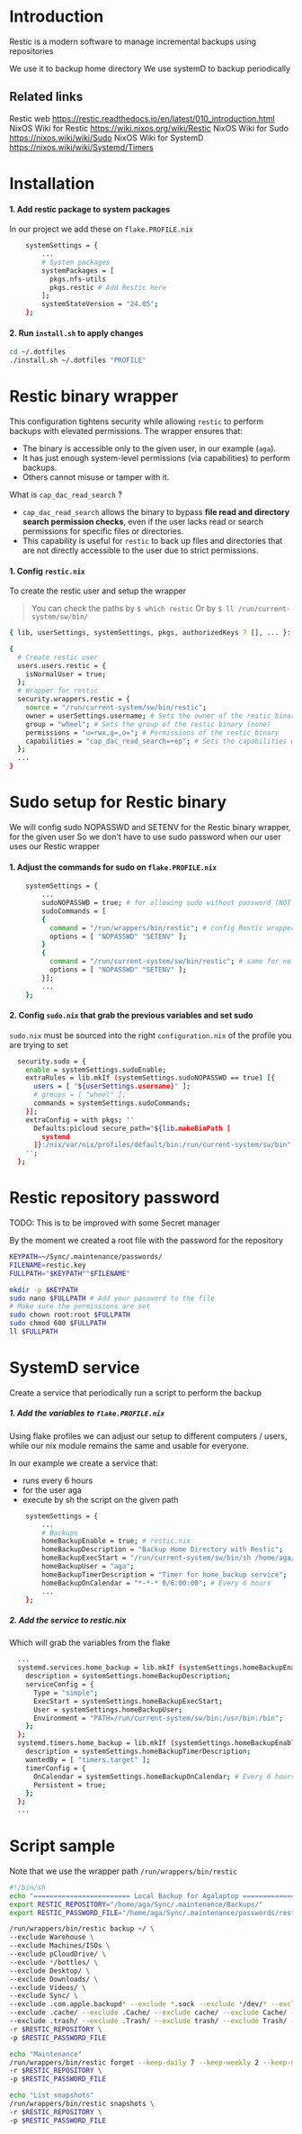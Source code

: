 # Introduction
Restic is a modern software to manage incremental backups using repositories

We use it to backup home directory
We use systemD to backup periodically

## Related links
Restic web https://restic.readthedocs.io/en/latest/010_introduction.html
NixOS Wiki for Restic https://wiki.nixos.org/wiki/Restic
NixOS Wiki for Sudo https://nixos.wiki/wiki/Sudo
NixOS Wiki for SystemD https://nixos.wiki/wiki/Systemd/Timers

# Installation
#### 1. Add restic package to system packages
In our project we add these on `flake.PROFILE.nix`

```sh
	systemSettings = {
		...
        # System packages
        systemPackages = [
          pkgs.nfs-utils
          pkgs.restic # Add Restic here
        ];
        systemStateVersion = "24.05";
    };
```
#### 2. Run `install.sh` to apply changes

```sh
cd ~/.dotfiles
./install.sh ~/.dotfiles "PROFILE"
```

# Restic binary wrapper
This configuration tightens security while allowing `restic` to perform backups with elevated permissions. The wrapper ensures that:

- The binary is accessible only to the given user, in our example (`aga`).
- It has just enough system-level permissions (via capabilities) to perform backups.
- Others cannot misuse or tamper with it.

What is `cap_dac_read_search` ?

- `cap_dac_read_search` allows the binary to bypass **file read and directory search permission checks**, even if the user lacks read or search permissions for specific files or directories.
- This capability is useful for `restic` to back up files and directories that are not directly accessible to the user due to strict permissions.
#### 1. Config `restic.nix`
To create the restic user and setup the wrapper

> You can check the paths by `$ which restic`
> Or by `$ ll /run/current-system/sw/bin/`

```sh
{ lib, userSettings, systemSettings, pkgs, authorizedKeys ? [], ... }:

{
  # Create restic user
  users.users.restic = {
    isNormalUser = true;
  };
  # Wrapper for restic
  security.wrappers.restic = {
    source = "/run/current-system/sw/bin/restic";
    owner = userSettings.username; # Sets the owner of the restic binary (rwx)
    group = "wheel"; # Sets the group of the restic binary (none)
    permissions = "u=rwx,g=,o="; # Permissions of the restic binary
    capabilities = "cap_dac_read_search=+ep"; # Sets the capabilities of the restic binary
  };
  ...
}
```

# Sudo setup for Restic binary
We will config sudo NOPASSWD and SETENV for the Restic binary wrapper, for the given user
So we don't have to use sudo password when our user uses our Restic wrapper

#### 1. Adjust the commands for sudo on `flake.PROFILE.nix` 

```sh
	systemSettings = {
		...
        sudoNOPASSWD = true; # for allowing sudo without password (NOT Recommended, check sudo.md for more info)
        sudoCommands = [
        {
          command = "/run/wrappers/bin/restic"; # config Restic wrapper
          options = [ "NOPASSWD" "SETENV" ];
        }
        {
          command = "/run/current-system/sw/bin/restic"; # same for no wrapper binary
          options = [ "NOPASSWD" "SETENV" ];
        }];
        ...
    };
```

#### 2. Config `sudo.nix`  that grab the previous variables and set sudo
`sudo.nix` must be sourced into the right `configuration.nix` of the profile you are trying to set

```sh
  security.sudo = {
    enable = systemSettings.sudoEnable;
    extraRules = lib.mkIf (systemSettings.sudoNOPASSWD == true) [{
      users = [ "${userSettings.username}" ];
      # groups = [ "wheel" ];
      commands = systemSettings.sudoCommands;
    }];
    extraConfig = with pkgs; ''
      Defaults:picloud secure_path="${lib.makeBinPath [
        systemd
      ]}:/nix/var/nix/profiles/default/bin:/run/current-system/sw/bin"
    '';
  };
```

# Restic repository password
TODO: This is to be improved with some Secret manager

By the moment we created a root file with the password for the repository

```sh
KEYPATH=~/Sync/.maintenance/passwords/
FILENAME=restic.key
FULLPATH="$KEYPATH""$FILENAME"

mkdir -p $KEYPATH
sudo nano $FULLPATH # Add your password to the file
# Make sure the permissions are set
sudo chown root:root $FULLPATH
sudo chmod 600 $FULLPATH
ll $FULLPATH
```

# SystemD service
Create a service that periodically run a script to perform the backup

##### 1. Add the variables to `flake.PROFILE.nix` 
Using flake profiles we can adjust our setup to different computers / users, while our nix module remains the same and usable for everyone.

In our example we create a service that:
- runs every 6 hours 
- for the user aga
- execute by sh the script on the given path
```sh
	systemSettings = {
		...
        # Backups
        homeBackupEnable = true; # restic.nix
        homeBackupDescription = "Backup Home Directory with Restic";
        homeBackupExecStart = "/run/current-system/sw/bin/sh /home/aga/myScripts/agalaptop_backup.sh";
        homeBackupUser = "aga";
        homeBackupTimerDescription = "Timer for home_backup service";
        homeBackupOnCalendar = "*-*-* 0/6:00:00"; # Every 6 hours
        ...
    };
```

##### 2. Add the service to restic.nix
Which will grab the variables from the flake

```sh
  ...
  systemd.services.home_backup = lib.mkIf (systemSettings.homeBackupEnable == true) {
    description = systemSettings.homeBackupDescription;
    serviceConfig = {
      Type = "simple";
      ExecStart = systemSettings.homeBackupExecStart;
      User = systemSettings.homeBackupUser;
      Environment = "PATH=/run/current-system/sw/bin:/usr/bin:/bin";
    };
  };
  systemd.timers.home_backup = lib.mkIf (systemSettings.homeBackupEnable == true) {
    description = systemSettings.homeBackupTimerDescription;
    wantedBy = [ "timers.target" ];
    timerConfig = {
      OnCalendar = systemSettings.homeBackupOnCalendar; # Every 6 hours
      Persistent = true;
    };
  };
  ...
```

# Script sample
Note that we use the wrapper path `/run/wrappers/bin/restic`

```sh
#!/bin/sh
echo "======================== Local Backup for Agalaptop =========================="
export RESTIC_REPOSITORY="/home/aga/Sync/.maintenance/Backups/"
export RESTIC_PASSWORD_FILE="/home/aga/Sync/.maintenance/passwords/restic.key"

/run/wrappers/bin/restic backup ~/ \
--exclude Warehouse \
--exclude Machines/ISOs \
--exclude pCloudDrive/ \
--exclude */bottles/ \
--exclude Desktop/ \
--exclude Downloads/ \
--exclude Videos/ \
--exclude Sync/ \
--exclude .com.apple.backupd* --exclude *.sock --exclude */dev/* --exclude .DS_Store --exclude */.DS_Store --exclude .tldrc \
--exclude .cache/ --exclude .Cache/ --exclude cache/ --exclude Cache/ --exclude */.cache/ --exclude */.Cache/ --exclude */cache/ --exclude */Cache/ \
--exclude .trash/ --exclude .Trash/ --exclude trash/ --exclude Trash/ --exclude */.trash/ --exclude */.Trash/ --exclude */trash/ --exclude */Trash/ \
-r $RESTIC_REPOSITORY \
-p $RESTIC_PASSWORD_FILE

echo "Maintenance"
/run/wrappers/bin/restic forget --keep-daily 7 --keep-weekly 2 --keep-monthly 1 --prune \
-r $RESTIC_REPOSITORY \
-p $RESTIC_PASSWORD_FILE

echo "List snapshots"
/run/wrappers/bin/restic snapshots \
-r $RESTIC_REPOSITORY \
-p $RESTIC_PASSWORD_FILE

```

